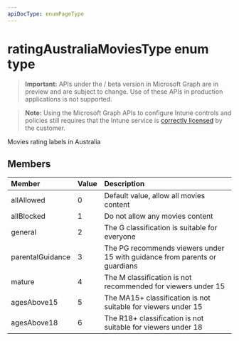 ```yaml
---
apiDocType: enumPageType
---
```

# ratingAustraliaMoviesType enum type

> **Important:** APIs under the / beta version in Microsoft Graph are in preview and are subject to change. Use of these APIs in production applications is not supported.

> **Note:** Using the Microsoft Graph APIs to configure Intune controls and policies still requires that the Intune service is [correctly licensed](https://go.microsoft.com/fwlink/?linkid=839381) by the customer.

Movies rating labels in Australia
## Members
|Member|Value|Description|
|:---|:---|:---|
|allAllowed|0|Default value, allow all movies content|
|allBlocked|1|Do not allow any movies content|
|general|2|The G classification is suitable for everyone|
|parentalGuidance|3|The PG recommends viewers under 15 with guidance from parents or guardians|
|mature|4|The M classification is not recommended for viewers under 15|
|agesAbove15|5|The MA15+ classification is not suitable for viewers under 15|
|agesAbove18|6|The R18+ classification is not suitable for viewers under 18|





